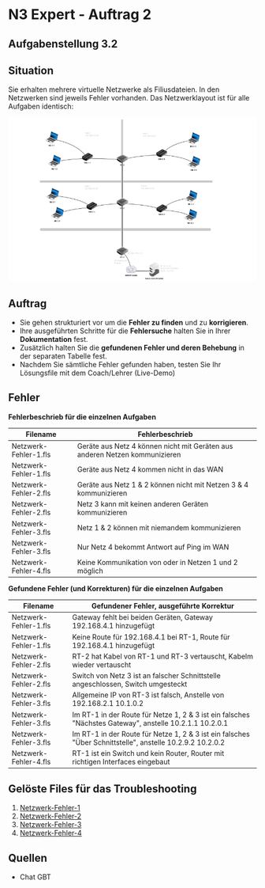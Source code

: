 # N3 Expert - Auftrag 2

## Aufgabenstellung 3.2

## Situation

Sie erhalten mehrere virtuelle Netzwerke als Filiusdateien. In den Netzwerken sind jeweils Fehler vorhanden.
Das Netzwerklayout ist für alle Aufgaben identisch:

![Netzwerkplan](https://github.com/erionreci-5/M129/blob/main/Bilder/netzwerk_800%20(1).png)

## Auftrag

-   Sie gehen strukturiert vor um die **Fehler zu finden** und zu
    **korrigieren**.
-   Ihre ausgeführten Schritte für die **Fehlersuche** halten Sie in Ihrer **Dokumentation** fest.
-   Zusätzlich halten Sie die **gefundenen Fehler und deren Behebung** in der separaten Tabelle fest.
- Nachdem Sie sämtliche Fehler gefunden haben, testen Sie Ihr Lösungsfile mit dem Coach/Lehrer (Live-Demo)


## Fehler

**Fehlerbeschrieb für die einzelnen Aufgaben**

| **Filename**          | **Fehlerbeschrieb**                                                          |
|-----------------------|------------------------------------------------------------------------------|
| Netzwerk-Fehler-1.fls | Geräte aus Netz 4 können nicht mit Geräten aus anderen Netzen kommunizieren  |
| Netzwerk-Fehler-1.fls | Geräte aus Netz 4 kommen nicht in das WAN                                    |
| Netzwerk-Fehler-2.fls | Geräte aus Netz 1 & 2 können  nicht mit Netzen 3 & 4 kommunizieren           |
| Netzwerk-Fehler-2.fls | Netz 3 kann mit keinen anderen Geräten kommunizieren                         |
| Netzwerk-Fehler-3.fls | Netz 1 & 2 können mit niemandem kommunizieren                                |
| Netzwerk-Fehler-3.fls | Nur Netz 4 bekommt Antwort auf Ping im WAN                                   |
| Netzwerk-Fehler-4.fls | Keine Kommunikation von oder in Netzen 1 und 2 möglich                       |


**Gefundene Fehler (und Korrekturen) für die einzelnen Aufgaben**

| **Filename**          | **Gefundener Fehler, ausgeführte Korrektur**                                                              |
|-----------------------|-----------------------------------------------------------------------------------------------------------|
| Netzwerk-Fehler-1.fls | Gateway fehlt bei beiden Geräten, Gateway 192.168.4.1 hinzugefügt                                         |
| Netzwerk-Fehler-1.fls | Keine Route für 192.168.4.1 bei RT-1, Route für 192.168.4.1 hinzugefügt                                   |
| Netzwerk-Fehler-2.fls | RT-2 hat Kabel von RT-1 und RT-3 vertauscht, Kabelm wieder vertauscht                                     |
| Netzwerk-Fehler-2.fls | Switch von Netz 3 ist an falscher Schnittstelle angeschlossen, Switch umgesteckt                          |
| Netzwerk-Fehler-3.fls | Allgemeine IP von RT-3 ist falsch, Anstelle von 192.168.2.1 10.1.0.2                                      |
| Netzwerk-Fehler-3.fls | Im RT-1 in der Route für Netze 1, 2 & 3 ist ein falsches "Nächstes Gateway", anstelle 10.2.1.1 10.2.0.1   |
| Netzwerk-Fehler-3.fls | Im RT-1 in der Route für Netze 1, 2 & 3 ist ein falsches "Über Schnittstelle", anstelle 10.2.9.2 10.2.0.2 |
| Netzwerk-Fehler-4.fls | RT-1 ist ein Switch und kein Router, Router mit richtigen Interfaces eingebaut                            |


## Gelöste Files für das Troubleshooting

1. [Netzwerk-Fehler-1]()
2. [Netzwerk-Fehler-2]()
3. [Netzwerk-Fehler-3]()
4. [Netzwerk-Fehler-4]()

## Quellen

- Chat GBT
